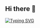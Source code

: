 ## Hi there 👋
<div aling="center">
  <a href="https://git.io/typing-svg"><img src="https://readme-typing-svg.herokuapp.com?font=Pixelify+Sans&weight=600&size=35&color=15164D&center=true&vCenter=true&multiline=true&repeat=false&width=435&height=100&lines=I%C2%B4m+Alberto;Welcome+to+my+profile!" alt="Typing SVG" /></a>
</div>
<!--
**albertoabro/albertoabro** is a ✨ _special_ ✨ repository because its `README.md` (this file) appears on your GitHub profile.

Here are some ideas to get you started:

- 🔭 I’m currently working on ...
- 🌱 I’m currently learning ...
- 👯 I’m looking to collaborate on ...
- 🤔 I’m looking for help with ...
- 💬 Ask me about ...
- 📫 How to reach me: ...
- 😄 Pronouns: ...
- ⚡ Fun fact: ...
-->

